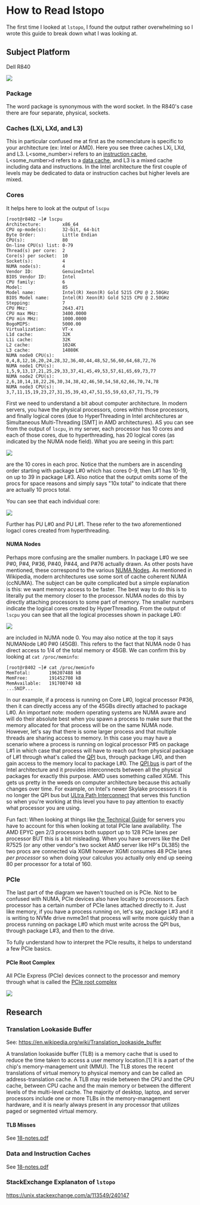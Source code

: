 # How to Read lstopo

The first time I looked at `lstopo`, I found the output rather overwhelming so I wrote this guide to break down what I was looking at.

## Subject Platform

Dell R840

![](images/2022-03-13-11-44-05.png)

### Package

The word package is synonymous with the word socket. In the R840's case there are four separate, physical, sockets.

### Caches (LXi, LXd, and L3)

This in particular confused me at first as the nomenclature is specific to your architecture (ex: Intel or AMD). Here you see three caches LXi, LXd, and L3. L<some_number>i refers to an [instruction cache](./images/18-notes.pdf), L<some_number>d refers to a [data cache](./images/18-notes.pdf), and L3 is a mixed cache including data and instructions. In the Intel architecture the first couple of levels may be dedicated to data or instruction caches but higher levels are mixed.

### Cores

It helps here to look at the output of `lscpu`

```
[root@r8402 ~]# lscpu
Architecture:        x86_64
CPU op-mode(s):      32-bit, 64-bit
Byte Order:          Little Endian
CPU(s):              80
On-line CPU(s) list: 0-79
Thread(s) per core:  2
Core(s) per socket:  10
Socket(s):           4
NUMA node(s):        4
Vendor ID:           GenuineIntel
BIOS Vendor ID:      Intel
CPU family:          6
Model:               85
Model name:          Intel(R) Xeon(R) Gold 5215 CPU @ 2.50GHz
BIOS Model name:     Intel(R) Xeon(R) Gold 5215 CPU @ 2.50GHz
Stepping:            7
CPU MHz:             2643.471
CPU max MHz:         3400.0000
CPU min MHz:         1000.0000
BogoMIPS:            5000.00
Virtualization:      VT-x
L1d cache:           32K
L1i cache:           32K
L2 cache:            1024K
L3 cache:            14080K
NUMA node0 CPU(s):   0,4,8,12,16,20,24,28,32,36,40,44,48,52,56,60,64,68,72,76
NUMA node1 CPU(s):   1,5,9,13,17,21,25,29,33,37,41,45,49,53,57,61,65,69,73,77
NUMA node2 CPU(s):   2,6,10,14,18,22,26,30,34,38,42,46,50,54,58,62,66,70,74,78
NUMA node3 CPU(s):   3,7,11,15,19,23,27,31,35,39,43,47,51,55,59,63,67,71,75,79
```

First we need to understand a bit about computer architecture. In modern servers, you have the physical processors, cores within those processors, and finally logical cores (due to HyperThreading in Intel architectures ar Simultaneous Multi-Threading [SMT] in AMD architectures). AS you can see from the output of `lscpu`, in my server, each processor has 10 cores and each of those cores, due to hyperthreading, has 20 logical cores (as indicated by the NUMA node field). What you are seeing in this part:

![](images/2022-03-13-13-08-53.png)

are the 10 cores in each proc. Notice that the numbers are in ascending order starting with package L#0 which has cores 0-9, then L#1 has 10-19, on up to 39 in package L#3. Also notice that the output omits some of the procs for space reasons and simply says "10x total" to indicate that there are actually 10 procs total.

You can see that each individual core:

![](images/2022-03-13-13-16-36.png)

Further has PU L#0 and PU L#1. These refer to the two aforementioned logacl cores created from hyperthreading. 

#### NUMA Nodes

Perhaps more confusing are the smaller numbers. In package L#0 we see P#0, P#4, P#36, P#40, P#44, and P#76 actually drawn. As other posts have mentioned, these correspond to the various [NUMA Nodes](https://en.wikipedia.org/wiki/Non-uniform_memory_access#Cache_coherent_NUMA_(ccNUMA)). As mentioned in Wikipedia, modern architectures use some sort of cache coherent NUMA (ccNUMA). The subject can be quite complicated but a simple explanation is this: we want memory access to be faster. The best way to do this is to literally put the memory closer to the processor. NUMA nodes do this by directly attaching processors to some part of memory. The smaller numbers indicate the logical cores created by HyperThreading. From the output of `lscpu` you can see that all the logical processes shown in package L#0:

![](images/2022-03-13-13-46-09.png)

are included in NUMA node 0. You may also notice at the top it says NUMANode L#0 P#0 (45GB). This refers to the fact that NUMA node 0 has direct access to 1/4 of the total memory or 45GB. We can confirm this by looking at `cat /proc/meminfo`:

```
[root@r8402 ~]# cat /proc/meminfo
MemTotal:       196207488 kB
MemFree:        191452708 kB
MemAvailable:   191700740 kB
...SNIP...
```

In our example, if a process is running on Core L#0, logical processor P#36, then it can directly access any of the 45GBs directly attached to package L#0. An important note: modern operating systems are NUMA aware and will do their absolute best when you spawn a process to make sure that the memory allocated for that process will be on the same NUMA node. However, let's say that there is some larger process and that multiple threads are sharing access to memory. In this case you may have a scenario where a process is running on logical processor P#5 on package L#1 in which case that process will have to reach out from physical package of L#1 through what's called the [QPI](https://en.wikipedia.org/wiki/Intel_QuickPath_Interconnect) bus, through package L#0, and then gain access to the memory local to package L#0. The [QPI bus](https://en.wikipedia.org/wiki/Intel_QuickPath_Interconnect) is part of the Intel architecture and it provides interconnects between all the physical packages for exactly this purpose. AMD uses something called XGMI. This gets us pretty in the weeds on computer architecture because this actually changes over time. For example, on Intel's newer Skylake processors it is no longer the QPI bus but [ULtra Path Interconnect](https://en.wikipedia.org/wiki/Intel_Ultra_Path_Interconnect) that serves this function so when you're working at this level you have to pay attention to exactly what processor you are using.

Fun fact: When looking at things like [the Technical Guide](https://i.dell.com/sites/csdocuments/Product_Docs/en/dell-emc-poweredge-r7525-technical-guide.pdf) for servers you have to account for this when looking at total PCIe lane availability. The AMD EPYC gen 2/3 processors both support up to 128 PCIe lanes per processor BUT this is a bit misleading. When you have servers like the Dell R7525 (or any other vendor's two socket AMD server like HP's DL385) the two procs are connected via XGMI however XGMI consumes 48 PCIe lanes *per processor* so when doing your calculus you actually only end up seeing 80 per processor for a total of 160.

### PCIe

The last part of the diagram we haven't touched on is PCIe. Not to be confused with NUMA, PCIe devices also have locality to processors. Each processor has a certain number of PCIe lanes attached directly to it. Just like memory, if you have a process running on, let's say, package L#3 and it is writing to NVMe drive nvme3n1 that process will write more quickly than a process running on package L#0 which must write across the QPI bus, through package L#3, and then to the drive.

To fully understand how to interpret the PCIe results, it helps to understand a few PCIe basics.

#### PCIe Root Complex

All PCIe Express (PCIe) devices connect to the processor and memory through what is called the [PCIe root complex](https://en.wikipedia.org/wiki/Root_complex)

![](images/2022-03-13-14-39-27.png)


## Research

### Translation Lookaside Buffer

See: https://en.wikipedia.org/wiki/Translation_lookaside_buffer

A translation lookaside buffer (TLB) is a memory cache that is used to reduce the time taken to  access a user memory location.[1] It is a part of the chip's memory-management unit (MMU). The TLB stores the recent translations of virtual memory to physical memory and can be called an address-translation cache. A TLB may reside between the CPU and the CPU cache, between CPU cache and the main memory or between the different levels of the multi-level cache. The majority of desktop, laptop, and server processors include one or more TLBs in the memory-management hardware, and it is nearly always present in any processor that utilizes paged or segmented virtual memory.

#### TLB Misses

See [18-notes.pdf](./images/18-notes.pdf)

### Data and Instruction Caches

See [18-notes.pdf](./images/18-notes.pdf)

### StackExchange Explanaton of `lstopo`

https://unix.stackexchange.com/a/113549/240147